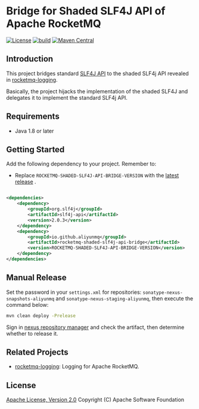 # Bridge for Shaded SLF4J API of Apache RocketMQ

[![License][license-image]][license-url]
[![build][build-image]][build-url]
[![Maven Central][maven-image]][maven-url]

## Introduction

This project bridges standard [SLF4J API](https://github.com/qos-ch/slf4j) to the shaded SLF4j API revealed
in [rocketmq-logging](https://github.com/aliyunmq/rocketmq-logging).

Basically, the project hijacks the implementation of the shaded SLF4J and delegates it to implement
the standard SLF4j API.

## Requirements

- Java 1.8 or later

## Getting Started

Add the following dependency to your project. Remember to:

* Replace `ROCKETMQ-SHADED-SLF4J-API-BRIDGE-VERSION` with
  the [latest release](https://search.maven.org/search?q=g:io.github.aliyunmq%20AND%20a:rocketmq-shaded-slf4j-api-bridge)
  .

```xml

<dependencies>
    <dependency>
        <groupId>org.slf4j</groupId>
        <artifactId>slf4j-api</artifactId>
        <version>2.0.3</version>
    </dependency>
    <dependency>
        <groupId>io.github.aliyunmq</groupId>
        <artifactId>rocketmq-shaded-slf4j-api-bridge</artifactId>
        <version>ROCKETMQ-SHADED-SLF4J-API-BRIDGE-VERSION</version>
    </dependency>
</dependencies>
```

## Manual Release

Set the password in your `settings.xml` for repositories: `sonatype-nexus-snapshots-aliyunmq`
and `sonatype-nexus-staging-aliyunmq`, then execute the command below:

```bash
mvn clean deploy -Prelease
```

Sign in [nexus repository manager](https://s01.oss.sonatype.org/#stagingRepositories) and check the artifact, then
determine whether to release it.

## Related Projects

* [rocketmq-logging](https://github.com/aliyunmq/rocketmq-logging): Logging for Apache RocketMQ.

## License

[Apache License, Version 2.0](http://www.apache.org/licenses/LICENSE-2.0.html) Copyright (C) Apache Software Foundation

[license-image]: https://img.shields.io/badge/license-Apache%202-4EB1BA.svg

[license-url]: https://www.apache.org/licenses/LICENSE-2.0.html

[build-image]: https://github.com/aliyunmq/rocketmq-slf4j-api-bridge/actions/workflows/build.yml/badge.svg

[build-url]: https://github.com/aliyunmq/rocketmq-slf4j-api-bridge/actions/workflows/build.yml

[maven-image]: https://maven-badges.herokuapp.com/maven-central/io.github.aliyunmq/rocketmq-slf4j-api-bridge/badge.svg

[maven-url]: https://maven-badges.herokuapp.com/maven-central/io.github.aliyunmq/rocketmq-slf4j-api-bridge

